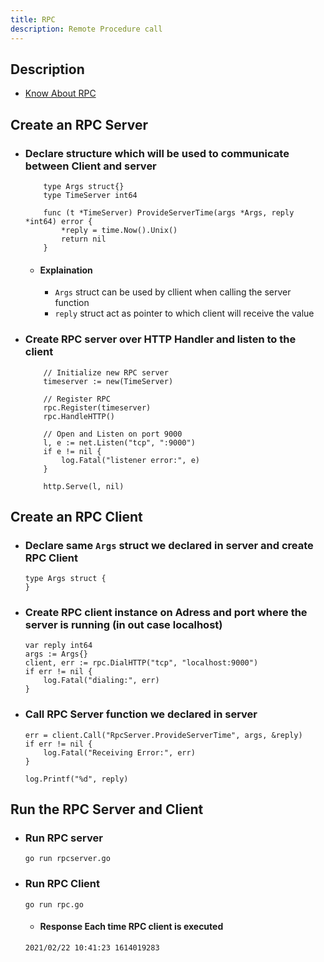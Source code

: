 ```yaml
---
title: RPC
description: Remote Procedure call
---
```


## Description
- [Know About RPC](/basics/rpc)

## Create an RPC Server
- ### Declare structure which will be used to communicate between Client and server
	```golang
		type Args struct{}
		type TimeServer int64

		func (t *TimeServer) ProvideServerTime(args *Args, reply *int64) error {
			*reply = time.Now().Unix()
			return nil
		}
	```
	- #### Explaination
		- `Args` struct can be used by cllient when calling the server function
		- `reply` struct act as pointer to which client will receive the value
		
- ### Create RPC server over HTTP Handler and listen to the client 
	```golang
		// Initialize new RPC server
		timeserver := new(TimeServer)
		
		// Register RPC
		rpc.Register(timeserver)
		rpc.HandleHTTP()
		
		// Open and Listen on port 9000
		l, e := net.Listen("tcp", ":9000")
		if e != nil {
			log.Fatal("listener error:", e)
		}

		http.Serve(l, nil)
	```


## Create an RPC Client
- ### Declare same `Args` struct we declared in server and create RPC Client
	```golang
	type Args struct {
	}
	```
	
- ### Create RPC client instance on Adress and port where the server is running (in out case localhost)
	```golang
	var reply int64
	args := Args{}
	client, err := rpc.DialHTTP("tcp", "localhost:9000")
	if err != nil {
		log.Fatal("dialing:", err)
	}
	```

- ### Call RPC Server function we declared in server
	```golang
	err = client.Call("RpcServer.ProvideServerTime", args, &reply)
	if err != nil {
		log.Fatal("Receiving Error:", err)
	}

	log.Printf("%d", reply)
	```

## Run the RPC Server and Client
- ### Run RPC server
	```golang
	go run rpcserver.go
	```
	
- ### Run RPC Client
	```golang
	go run rpc.go
	```
	- #### Response Each time RPC client is executed
	```bash
	2021/02/22 10:41:23 1614019283
	```
	

